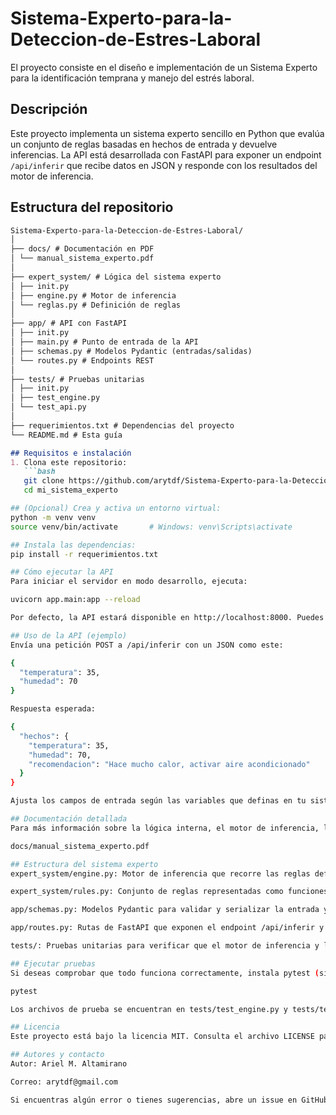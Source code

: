 # Sistema-Experto-para-la-Deteccion-de-Estres-Laboral
El proyecto consiste en el diseño e implementación de un Sistema Experto para la identificación temprana y manejo del estrés laboral.
## Descripción
Este proyecto implementa un sistema experto sencillo en Python que evalúa un conjunto de reglas basadas en hechos de entrada y devuelve inferencias. La API está desarrollada con FastAPI para exponer un endpoint `/api/inferir` que recibe datos en JSON y responde con los resultados del motor de inferencia.

## Estructura del repositorio

```markdown
Sistema-Experto-para-la-Deteccion-de-Estres-Laboral/
│
├── docs/ # Documentación en PDF
│ └── manual_sistema_experto.pdf
│
├── expert_system/ # Lógica del sistema experto
│ ├── init.py
│ ├── engine.py # Motor de inferencia
│ └── reglas.py # Definición de reglas
│
├── app/ # API con FastAPI
│ ├── init.py
│ ├── main.py # Punto de entrada de la API
│ ├── schemas.py # Modelos Pydantic (entradas/salidas)
│ └── routes.py # Endpoints REST
│
├── tests/ # Pruebas unitarias
│ ├── init.py
│ ├── test_engine.py
│ └── test_api.py
│
├── requerimientos.txt # Dependencias del proyecto
└── README.md # Esta guía

## Requisitos e instalación
1. Clona este repositorio:
   ```bash
   git clone https://github.com/arytdf/Sistema-Experto-para-la-Deteccion-de-Estres-Laboral
   cd mi_sistema_experto

## (Opcional) Crea y activa un entorno virtual:
python -m venv venv
source venv/bin/activate       # Windows: venv\Scripts\activate

## Instala las dependencias:
pip install -r requerimientos.txt

## Cómo ejecutar la API
Para iniciar el servidor en modo desarrollo, ejecuta:

uvicorn app.main:app --reload

Por defecto, la API estará disponible en http://localhost:8000. Puedes ver la documentación interactiva de Swagger en http://localhost:8000/docs.

## Uso de la API (ejemplo)
Envía una petición POST a /api/inferir con un JSON como este:

{
  "temperatura": 35,
  "humedad": 70
}

Respuesta esperada:

{
  "hechos": {
    "temperatura": 35,
    "humedad": 70,
    "recomendacion": "Hace mucho calor, activar aire acondicionado"
  }
}

Ajusta los campos de entrada según las variables que definas en tu sistema experto.

## Documentación detallada
Para más información sobre la lógica interna, el motor de inferencia, las reglas implementadas y ejemplos de casos de uso, descarga y consulta el PDF en:

docs/manual_sistema_experto.pdf

## Estructura del sistema experto
expert_system/engine.py: Motor de inferencia que recorre las reglas definidas y genera nuevos hechos a partir de los datos de entrada.

expert_system/rules.py: Conjunto de reglas representadas como funciones de antecedentes y conclusiones.

app/schemas.py: Modelos Pydantic para validar y serializar la entrada y salida de datos.

app/routes.py: Rutas de FastAPI que exponen el endpoint /api/inferir y llaman al motor de inferencia.

tests/: Pruebas unitarias para verificar que el motor de inferencia y los endpoints funcionan correctamente.

## Ejecutar pruebas
Si deseas comprobar que todo funciona correctamente, instala pytest (si no está ya en requirements.txt) y ejecuta:

pytest

Los archivos de prueba se encuentran en tests/test_engine.py y tests/test_api.py.

## Licencia
Este proyecto está bajo la licencia MIT. Consulta el archivo LICENSE para más detalles (si decides agregar uno).

## Autores y contacto
Autor: Ariel M. Altamirano

Correo: arytdf@gmail.com

Si encuentras algún error o tienes sugerencias, abre un issue en GitHub o envía un correo a la dirección indicada.


